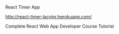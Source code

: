 React Timer App

http://react-timer-lacyjpr.herokuapp.com/

Complete React Web App Developer Course Tutorial
